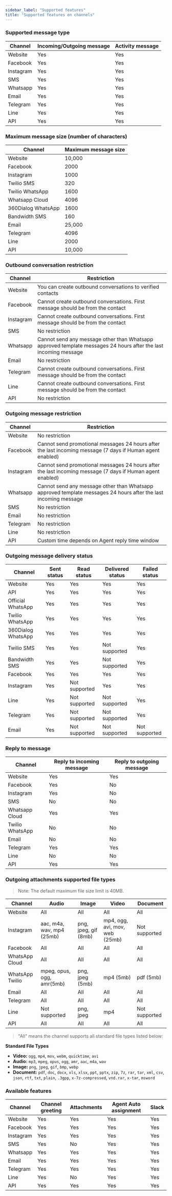 ```yaml
---
sidebar_label: "Supported features"
title: "Supported features on channels"
---
```


### Supported message type

<div class="table table-striped">

| Channel   | Incoming/Outgoing message | Activity message |
| --------- | ------------------------- | ---------------- |
| Website   | Yes                       | Yes              |
| Facebook  | Yes                       | Yes              |
| Instagram | Yes                       | Yes              |
| SMS       | Yes                       | Yes              |
| Whatsapp  | Yes                       | Yes              |
| Email     | Yes                       | Yes              |
| Telegram  | Yes                       | Yes              |
| Line      | Yes                       | Yes              |
| API       | Yes                       | Yes              |

</div>

### Maximum message size (number of characters)

<div class="table table-striped">

| Channel            | Maximum message size |
| ------------------ | -------------------- |
| Website            | 10,000               |
| Facebook           | 2000                 |
| Instagram          | 1000                 |
| Twilio SMS         | 320                  |
| Twilio WhatsApp    | 1600                 |
| Whatsapp Cloud     | 4096                 |
| 360Dialog WhatsApp | 1600                 |
| Bandwidth SMS      | 160                  |
| Email              | 25,000               |
| Telegram           | 4096                 |
| Line               | 2000                 |
| API                | 10,000               |

</div>

### Outbound conversation restriction

<div class="table table-striped">

| Channel   | Restriction                                                                                                     |
| --------- | --------------------------------------------------------------------------------------------------------------- |
| Website   | You can create outbound conversations to verified contacts                                                      |
| Facebook  | Cannot create outbound conversations. First message should be from the contact                                  |
| Instagram | Cannot create outbound conversations. First message should be from the contact                                  |
| SMS       | No restriction                                                                                                  |
| Whatsapp  | Cannot send any message other than Whatsapp approved template messages 24 hours after the last incoming message |
| Email     | No restriction                                                                                                  |
| Telegram  | Cannot create outbound conversations. First message should be from the contact                                  |
| Line      | Cannot create outbound conversations. First message should be from the contact                                  |
| API       | No restriction                                                                                                  |

</div>

### Outgoing message restriction

<div class="table table-striped">

| Channel   | Restriction                                                                                                     |
| --------- | --------------------------------------------------------------------------------------------------------------- |
| Website   | No restriction                                                                                                  |
| Facebook  | Cannot send promotional messages 24 hours after the last incoming message (7 days if Human agent enabled)       |
| Instagram | Cannot send promotional messages 24 hours after the last incoming message (7 days if Human agent enabled)       |
| Whatsapp  | Cannot send any message other than Whatsapp approved template messages 24 hours after the last incoming message |
| SMS       | No restriction                                                                                                  |
| Email     | No restriction                                                                                                  |
| Telegram  | No restriction                                                                                                  |
| Line      | No restriction                                                                                                  |
| API       | Custom time depends on Agent reply time window                                                                  |

</div>

### Outgoing message delivery status

<div class="table table-striped">

| Channel            | Sent status | Read status   | Delivered status | Failed status |
| ------------------ | ----------- | ------------- | ---------------- | ------------- |
| Website            | Yes         | Yes           | Yes              | Yes           |
| API                | Yes         | Yes           | Yes              | Yes           |
| Official WhatsApp  | Yes         | Yes           | Yes              | Yes           |
| Twilio WhatsApp    | Yes         | Yes           | Yes              | Yes           |
| 360Dialog WhatsApp | Yes         | Yes           | Yes              | Yes           |
| Twilio SMS         | Yes         | Yes           | Not supported    | Yes           |
| Bandwidth SMS      | Yes         | Yes           | Not supported    | Yes           |
| Facebook           | Yes         | Yes           | Yes              | Yes           |
| Instagram          | Yes         | Not supported | Yes              | Yes           |
| Line               | Yes         | Not supported | Not supported    | Yes           |
| Telegram           | Yes         | Not supported | Not supported    | Yes           |
| Email              | Yes         | Not supported | Not supported    | Not supported |

</div>

### Reply to message

<div class="table table-striped">

| Channel         | Reply to incoming message | Reply to outgoing message |
| --------------- | ------------------------- | ------------------------- |
| Website         | Yes                       | Yes                       |
| Facebook        | Yes                       | No                        |
| Instagram       | Yes                       | No                        |
| SMS             | No                        | No                        |
| Whatsapp Cloud  | Yes                       | Yes                       |
| Twilio WhatsApp | No                        | No                        |
| Email           | No                        | No                        |
| Telegram        | Yes                       | Yes                       |
| Line            | No                        | No                        |
| API             | Yes                       | Yes                       |

</div>

### Outgoing attachments supported file types

> Note: The default maximum file size limit is 40MB.

<div class="table table-striped">

| Channel         | Audio                     | Image                | Video                          | Document      |
| --------------- | ------------------------- | -------------------- | ------------------------------ | ------------- |
| Website         | All                       | All                  | All                            | All           |
| Instagram       | aac, m4a, wav, mp4 (25mb) | png, jpeg, gif (8mb) | mp4, ogg, avi, mov, web (25mb) | Not supported |
| Facebook        | All                       | All                  | All                            | All           |
| WhatsApp Cloud  | All                       | All                  | All                            | All           |
| WhatsApp Twilio | mpeg, opus, ogg, amr(5mb) | png, jpeg (5mb)      | mp4 (5mb)                      | pdf (5mb)     |
| Email           | All                       | All                  | All                            | All           |
| Telegram        | All                       | All                  | All                            | All           |
| Line            | Not supported             | png, jpeg            | mp4                            | Not supported |
| API             | All                       | All                  | All                            | All           |

> "All" means the channel supports all standard file types listed below:

**Standard File Types**

- **Video:** `ogg`, `mp4`, `mov`, `webm`, `quicktime`, `avi`
- **Audio:** `mp3`, `mpeg`, `opus`, `ogg`, `amr`, `aac`, `m4a`, `wav`
- **Image:** `png`, `jpeg`, `gif`, `bmp`, `webp`
- **Document:** `pdf`, `doc`, `docx`, `xls`, `xlsx`, `ppt`, `pptx`, `zip`, `7z`, `rar`, `tar`, `xml`, `csv`, `json`, `rtf`, `txt`, `plain`, `.3gpp`, `x-7z-compressed`, `vnd.rar`, `x-tar`, `msword`

</div>

### Available features

<div class="table table-striped">

| Channel   | Channel greeting | Attachments | Agent Auto assignment | Slack |
| --------- | ---------------- | ----------- | --------------------- | ----- |
| Website   | Yes              | Yes         | Yes                   | Yes   |
| Facebook  | Yes              | Yes         | Yes                   | Yes   |
| Instagram | Yes              | Yes         | Yes                   | Yes   |
| SMS       | Yes              | No          | Yes                   | Yes   |
| Whatsapp  | Yes              | Yes         | Yes                   | Yes   |
| Email     | Yes              | Yes         | Yes                   | Yes   |
| Telegram  | Yes              | Yes         | Yes                   | Yes   |
| Line      | Yes              | No          | Yes                   | Yes   |
| API       | Yes              | Yes         | Yes                   | Yes   |

</div>

